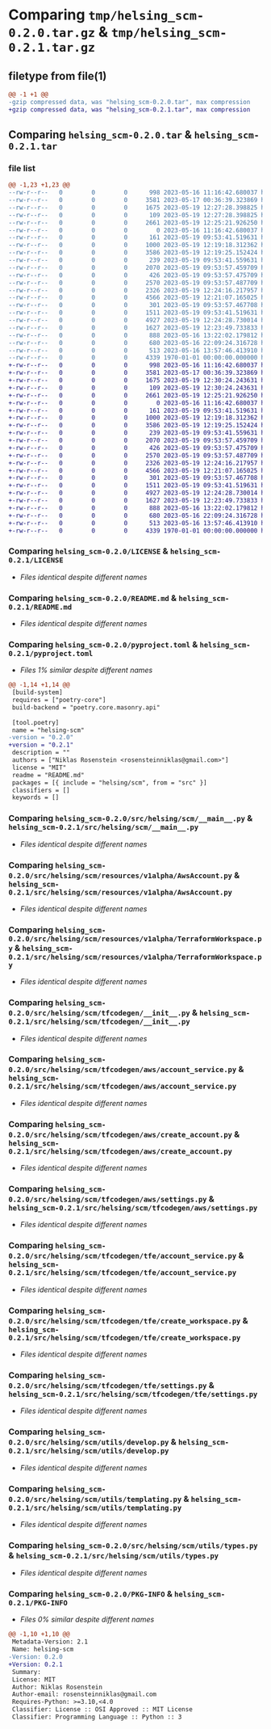 # Comparing `tmp/helsing_scm-0.2.0.tar.gz` & `tmp/helsing_scm-0.2.1.tar.gz`

## filetype from file(1)

```diff
@@ -1 +1 @@
-gzip compressed data, was "helsing_scm-0.2.0.tar", max compression
+gzip compressed data, was "helsing_scm-0.2.1.tar", max compression
```

## Comparing `helsing_scm-0.2.0.tar` & `helsing_scm-0.2.1.tar`

### file list

```diff
@@ -1,23 +1,23 @@
--rw-r--r--   0        0        0      998 2023-05-16 11:16:42.680037 helsing_scm-0.2.0/LICENSE
--rw-r--r--   0        0        0     3581 2023-05-17 00:36:39.323869 helsing_scm-0.2.0/README.md
--rw-r--r--   0        0        0     1675 2023-05-19 12:27:28.398825 helsing_scm-0.2.0/pyproject.toml
--rw-r--r--   0        0        0      109 2023-05-19 12:27:28.398825 helsing_scm-0.2.0/src/helsing/scm/__init__.py
--rw-r--r--   0        0        0     2661 2023-05-19 12:25:21.926250 helsing_scm-0.2.0/src/helsing/scm/__main__.py
--rw-r--r--   0        0        0        0 2023-05-16 11:16:42.680037 helsing_scm-0.2.0/src/helsing/scm/py.typed
--rw-r--r--   0        0        0      161 2023-05-19 09:53:41.519631 helsing_scm-0.2.0/src/helsing/scm/resources/__init__.py
--rw-r--r--   0        0        0     1000 2023-05-19 12:19:18.312362 helsing_scm-0.2.0/src/helsing/scm/resources/v1alpha/AwsAccount.py
--rw-r--r--   0        0        0     3586 2023-05-19 12:19:25.152424 helsing_scm-0.2.0/src/helsing/scm/resources/v1alpha/TerraformWorkspace.py
--rw-r--r--   0        0        0      239 2023-05-19 09:53:41.559631 helsing_scm-0.2.0/src/helsing/scm/resources/v1alpha/__init__.py
--rw-r--r--   0        0        0     2070 2023-05-19 09:53:57.459709 helsing_scm-0.2.0/src/helsing/scm/tfcodegen/__init__.py
--rw-r--r--   0        0        0      426 2023-05-19 09:53:57.475709 helsing_scm-0.2.0/src/helsing/scm/tfcodegen/aws/__init__.py
--rw-r--r--   0        0        0     2570 2023-05-19 09:53:57.487709 helsing_scm-0.2.0/src/helsing/scm/tfcodegen/aws/account_service.py
--rw-r--r--   0        0        0     2326 2023-05-19 12:24:16.217957 helsing_scm-0.2.0/src/helsing/scm/tfcodegen/aws/create_account.py
--rw-r--r--   0        0        0     4566 2023-05-19 12:21:07.165025 helsing_scm-0.2.0/src/helsing/scm/tfcodegen/aws/settings.py
--rw-r--r--   0        0        0      301 2023-05-19 09:53:57.467708 helsing_scm-0.2.0/src/helsing/scm/tfcodegen/tfe/__init__.py
--rw-r--r--   0        0        0     1511 2023-05-19 09:53:41.519631 helsing_scm-0.2.0/src/helsing/scm/tfcodegen/tfe/account_service.py
--rw-r--r--   0        0        0     4927 2023-05-19 12:24:28.730014 helsing_scm-0.2.0/src/helsing/scm/tfcodegen/tfe/create_workspace.py
--rw-r--r--   0        0        0     1627 2023-05-19 12:23:49.733833 helsing_scm-0.2.0/src/helsing/scm/tfcodegen/tfe/settings.py
--rw-r--r--   0        0        0      888 2023-05-16 13:22:02.179812 helsing_scm-0.2.0/src/helsing/scm/utils/develop.py
--rw-r--r--   0        0        0      680 2023-05-16 22:09:24.316728 helsing_scm-0.2.0/src/helsing/scm/utils/templating.py
--rw-r--r--   0        0        0      513 2023-05-16 13:57:46.413910 helsing_scm-0.2.0/src/helsing/scm/utils/types.py
--rw-r--r--   0        0        0     4339 1970-01-01 00:00:00.000000 helsing_scm-0.2.0/PKG-INFO
+-rw-r--r--   0        0        0      998 2023-05-16 11:16:42.680037 helsing_scm-0.2.1/LICENSE
+-rw-r--r--   0        0        0     3581 2023-05-17 00:36:39.323869 helsing_scm-0.2.1/README.md
+-rw-r--r--   0        0        0     1675 2023-05-19 12:30:24.243631 helsing_scm-0.2.1/pyproject.toml
+-rw-r--r--   0        0        0      109 2023-05-19 12:30:24.243631 helsing_scm-0.2.1/src/helsing/scm/__init__.py
+-rw-r--r--   0        0        0     2661 2023-05-19 12:25:21.926250 helsing_scm-0.2.1/src/helsing/scm/__main__.py
+-rw-r--r--   0        0        0        0 2023-05-16 11:16:42.680037 helsing_scm-0.2.1/src/helsing/scm/py.typed
+-rw-r--r--   0        0        0      161 2023-05-19 09:53:41.519631 helsing_scm-0.2.1/src/helsing/scm/resources/__init__.py
+-rw-r--r--   0        0        0     1000 2023-05-19 12:19:18.312362 helsing_scm-0.2.1/src/helsing/scm/resources/v1alpha/AwsAccount.py
+-rw-r--r--   0        0        0     3586 2023-05-19 12:19:25.152424 helsing_scm-0.2.1/src/helsing/scm/resources/v1alpha/TerraformWorkspace.py
+-rw-r--r--   0        0        0      239 2023-05-19 09:53:41.559631 helsing_scm-0.2.1/src/helsing/scm/resources/v1alpha/__init__.py
+-rw-r--r--   0        0        0     2070 2023-05-19 09:53:57.459709 helsing_scm-0.2.1/src/helsing/scm/tfcodegen/__init__.py
+-rw-r--r--   0        0        0      426 2023-05-19 09:53:57.475709 helsing_scm-0.2.1/src/helsing/scm/tfcodegen/aws/__init__.py
+-rw-r--r--   0        0        0     2570 2023-05-19 09:53:57.487709 helsing_scm-0.2.1/src/helsing/scm/tfcodegen/aws/account_service.py
+-rw-r--r--   0        0        0     2326 2023-05-19 12:24:16.217957 helsing_scm-0.2.1/src/helsing/scm/tfcodegen/aws/create_account.py
+-rw-r--r--   0        0        0     4566 2023-05-19 12:21:07.165025 helsing_scm-0.2.1/src/helsing/scm/tfcodegen/aws/settings.py
+-rw-r--r--   0        0        0      301 2023-05-19 09:53:57.467708 helsing_scm-0.2.1/src/helsing/scm/tfcodegen/tfe/__init__.py
+-rw-r--r--   0        0        0     1511 2023-05-19 09:53:41.519631 helsing_scm-0.2.1/src/helsing/scm/tfcodegen/tfe/account_service.py
+-rw-r--r--   0        0        0     4927 2023-05-19 12:24:28.730014 helsing_scm-0.2.1/src/helsing/scm/tfcodegen/tfe/create_workspace.py
+-rw-r--r--   0        0        0     1627 2023-05-19 12:23:49.733833 helsing_scm-0.2.1/src/helsing/scm/tfcodegen/tfe/settings.py
+-rw-r--r--   0        0        0      888 2023-05-16 13:22:02.179812 helsing_scm-0.2.1/src/helsing/scm/utils/develop.py
+-rw-r--r--   0        0        0      680 2023-05-16 22:09:24.316728 helsing_scm-0.2.1/src/helsing/scm/utils/templating.py
+-rw-r--r--   0        0        0      513 2023-05-16 13:57:46.413910 helsing_scm-0.2.1/src/helsing/scm/utils/types.py
+-rw-r--r--   0        0        0     4339 1970-01-01 00:00:00.000000 helsing_scm-0.2.1/PKG-INFO
```

### Comparing `helsing_scm-0.2.0/LICENSE` & `helsing_scm-0.2.1/LICENSE`

 * *Files identical despite different names*

### Comparing `helsing_scm-0.2.0/README.md` & `helsing_scm-0.2.1/README.md`

 * *Files identical despite different names*

### Comparing `helsing_scm-0.2.0/pyproject.toml` & `helsing_scm-0.2.1/pyproject.toml`

 * *Files 1% similar despite different names*

```diff
@@ -1,14 +1,14 @@
 [build-system]
 requires = ["poetry-core"]
 build-backend = "poetry.core.masonry.api"
 
 [tool.poetry]
 name = "helsing-scm"
-version = "0.2.0"
+version = "0.2.1"
 description = ""
 authors = ["Niklas Rosenstein <rosensteinniklas@gmail.com>"]
 license = "MIT"
 readme = "README.md"
 packages = [{ include = "helsing/scm", from = "src" }]
 classifiers = []
 keywords = []
```

### Comparing `helsing_scm-0.2.0/src/helsing/scm/__main__.py` & `helsing_scm-0.2.1/src/helsing/scm/__main__.py`

 * *Files identical despite different names*

### Comparing `helsing_scm-0.2.0/src/helsing/scm/resources/v1alpha/AwsAccount.py` & `helsing_scm-0.2.1/src/helsing/scm/resources/v1alpha/AwsAccount.py`

 * *Files identical despite different names*

### Comparing `helsing_scm-0.2.0/src/helsing/scm/resources/v1alpha/TerraformWorkspace.py` & `helsing_scm-0.2.1/src/helsing/scm/resources/v1alpha/TerraformWorkspace.py`

 * *Files identical despite different names*

### Comparing `helsing_scm-0.2.0/src/helsing/scm/tfcodegen/__init__.py` & `helsing_scm-0.2.1/src/helsing/scm/tfcodegen/__init__.py`

 * *Files identical despite different names*

### Comparing `helsing_scm-0.2.0/src/helsing/scm/tfcodegen/aws/account_service.py` & `helsing_scm-0.2.1/src/helsing/scm/tfcodegen/aws/account_service.py`

 * *Files identical despite different names*

### Comparing `helsing_scm-0.2.0/src/helsing/scm/tfcodegen/aws/create_account.py` & `helsing_scm-0.2.1/src/helsing/scm/tfcodegen/aws/create_account.py`

 * *Files identical despite different names*

### Comparing `helsing_scm-0.2.0/src/helsing/scm/tfcodegen/aws/settings.py` & `helsing_scm-0.2.1/src/helsing/scm/tfcodegen/aws/settings.py`

 * *Files identical despite different names*

### Comparing `helsing_scm-0.2.0/src/helsing/scm/tfcodegen/tfe/account_service.py` & `helsing_scm-0.2.1/src/helsing/scm/tfcodegen/tfe/account_service.py`

 * *Files identical despite different names*

### Comparing `helsing_scm-0.2.0/src/helsing/scm/tfcodegen/tfe/create_workspace.py` & `helsing_scm-0.2.1/src/helsing/scm/tfcodegen/tfe/create_workspace.py`

 * *Files identical despite different names*

### Comparing `helsing_scm-0.2.0/src/helsing/scm/tfcodegen/tfe/settings.py` & `helsing_scm-0.2.1/src/helsing/scm/tfcodegen/tfe/settings.py`

 * *Files identical despite different names*

### Comparing `helsing_scm-0.2.0/src/helsing/scm/utils/develop.py` & `helsing_scm-0.2.1/src/helsing/scm/utils/develop.py`

 * *Files identical despite different names*

### Comparing `helsing_scm-0.2.0/src/helsing/scm/utils/templating.py` & `helsing_scm-0.2.1/src/helsing/scm/utils/templating.py`

 * *Files identical despite different names*

### Comparing `helsing_scm-0.2.0/src/helsing/scm/utils/types.py` & `helsing_scm-0.2.1/src/helsing/scm/utils/types.py`

 * *Files identical despite different names*

### Comparing `helsing_scm-0.2.0/PKG-INFO` & `helsing_scm-0.2.1/PKG-INFO`

 * *Files 0% similar despite different names*

```diff
@@ -1,10 +1,10 @@
 Metadata-Version: 2.1
 Name: helsing-scm
-Version: 0.2.0
+Version: 0.2.1
 Summary: 
 License: MIT
 Author: Niklas Rosenstein
 Author-email: rosensteinniklas@gmail.com
 Requires-Python: >=3.10,<4.0
 Classifier: License :: OSI Approved :: MIT License
 Classifier: Programming Language :: Python :: 3
```

